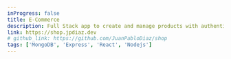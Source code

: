 ```yaml
---
inProgress: false
title: E-Commerce
description: Full Stack app to create and manage products with authentication. MERN stack.
link: https://shop.jpdiaz.dev
# github_link: https://github.com/JuanPabloDiaz/shop
tags: ['MongoDB', 'Express', 'React', 'Nodejs']
---
```

